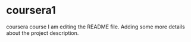 # coursera1
coursera course
I am editing the README file. Adding some more details about the project description.
